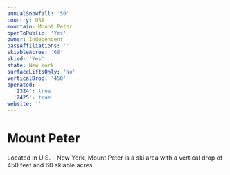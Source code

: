 ```yaml
---
annualSnowfall: '50'
country: USA
mountain: Mount Peter
openToPublic: 'Yes'
owner: Independent
passAffiliations: ''
skiableAcres: '60'
skied: 'Yes'
state: New York
surfaceLiftsOnly: 'No'
verticalDrop: '450'
operated:
  '2324': true
  '2425': true
website: ''
---
```



# Mount Peter

Located in U.S. - New York, Mount Peter is a ski area with a vertical drop of 450 feet and 60 skiable acres.
